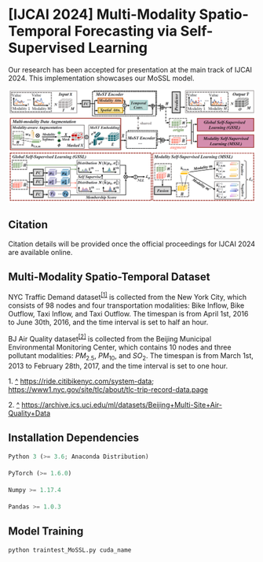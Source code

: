 # [IJCAI 2024] Multi-Modality Spatio-Temporal Forecasting via Self-Supervised Learning
Our research has been accepted for presentation at the main track of IJCAI 2024. 
This implementation showcases our MoSSL model. 

![image](https://github.com/beginner-sketch/MoSSL/blob/main/img/framework.png)

## Citation
Citation details will be provided once the official proceedings for IJCAI 2024 are available online.

## Multi-Modality Spatio-Temporal Dataset
NYC Traffic Demand dataset<sup id="a1">[[1]](#f1)</sup> is collected from the New York City, which consists of 98 nodes and four transportation modalities: Bike Inflow, Bike Outflow, Taxi Inflow, and Taxi Outflow. The timespan is from April 1st, 2016 to June 30th, 2016, and the time interval is set to half an hour.

BJ Air Quality dataset<sup id="a2">[[2]](#f2)</sup> is collected from the Beijing Municipal Environmental Monitoring Center, which contains 10 nodes and three pollutant modalities: $PM_{2.5}$, $PM_{10}$, and $SO_2$. The timespan is from March 1st, 2013 to February 28th, 2017, and the time interval is set to one hour.

<span id="f1">1. [^](#a1)</span> https://ride.citibikenyc.com/system-data; https://www1.nyc.gov/site/tlc/about/tlc-trip-record-data.page

<span id="f2">2. [^](#a2)</span> https://archive.ics.uci.edu/ml/datasets/Beijing+Multi-Site+Air-Quality+Data

## Installation Dependencies
``` python
Python 3 (>= 3.6; Anaconda Distribution)

PyTorch (>= 1.6.0) 

Numpy >= 1.17.4

Pandas >= 1.0.3
```

## Model Training
``` python
python traintest_MoSSL.py cuda_name

